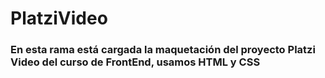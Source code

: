 # PlatziVideo
### En esta rama está cargada la maquetación del proyecto Platzi Video del curso de FrontEnd, usamos HTML y CSS
